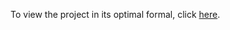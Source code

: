 To view the project in its optimal formal, click [here](https://ayushmaangandhi.github.io/MovieRevenue/MovieRevenue.html).